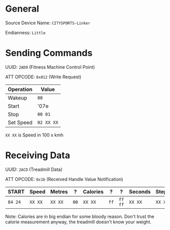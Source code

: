 # General

Source Device Name: `CITYSPORTS-Linker`

Endianness: `Little`

# Sending Commands

UUID: `2AD9` (Fitness Machine Control Point)

ATT OPCODE: `0x012` (Write Request)

| Operation | Value |
| --------- | ----- |
| Wakeup | `00` |
| Start  | '07e |
| Stop | `08 01` |
| Set Speed | `02 XX XX` |

`XX XX` is Speed in 100 x kmh

# Receiving Data

UUID: `2ACD` (Treadmill Data)

ATT OPCODE: `0x1b` (Received Handle Value Notification)

| START | Speed | Metres | ? | Calories | ?     | ?     | Seconds | Steps | END |
| ----- | ----- | ------ | --- | -------- | ----- | ----- | ------- | ----- | --- |
| `84 24` | `XX XX` | `XX XX`  | `00` |  `XX XX`    | `ff` | `ff ff` | `XX XX` | `XX XX` | `00`  |


Note:
Calories are in big endian for some bloody reason.
Don't trust the calorie measurement anyway, the treadmill doesn't know your weight.
